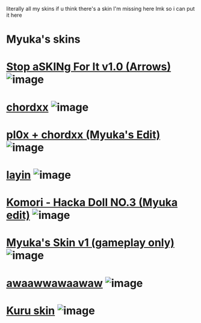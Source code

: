 literally all my skins
if u think there's a skin I'm missing here lmk so i can put it here

# Myuka's skins
# [Stop aSKINg For It v1.0 (Arrows)](https://t.co/8x6PJkTnjR) ![image](https://cdn.discordapp.com/attachments/904464227668987904/1064249391952699412/screenshot3462.jpg)
# [chordxx](https://drive.google.com/file/d/1p74egAfJyr1SOlHjj7dU8LS_LfS6jdiB/view) ![image](https://cdn.discordapp.com/attachments/904464227668987904/1064250525173940286/screenshot3463.jpg)
# [pl0x + chordxx (Myuka's Edit)](https://cdn.discordapp.com/attachments/1047642485591117884/1064250842011676852/pl0xchordxx_Myuka_Edit.osk) ![image](https://cdn.discordapp.com/attachments/904464227668987904/1064251213006258206/screenshot3464.jpg)
# [layin](https://cdn.discordapp.com/attachments/904464227668987904/1064252162370187344/layin.osk) ![image](https://cdn.discordapp.com/attachments/904464227668987904/1064252103251476530/screenshot3465.jpg)
# [Komori - Hacka Doll NO.3 (Myuka edit)](https://drive.google.com/file/d/1oNYYRNupsKdQJ7g2-gzg1UQCbPb_e7UF/view) ![image](https://cdn.discordapp.com/attachments/904464227668987904/1064252804899803207/screenshot3466.jpg)
# [Myuka's Skin v1 (gameplay only)](https://cdn.discordapp.com/attachments/904464227668987904/1064253136723787876/ARROW_VER_XD.osk) ![image](https://cdn.discordapp.com/attachments/904464227668987904/1064253314667135197/screenshot3467.jpg)
# [awaawwawaawaw](https://drive.google.com/file/d/1qIqSCeSKEQtwota4KV7cb_Fuwe_Cjzzx/view) ![image](https://cdn.discordapp.com/attachments/904464227668987904/1064253791735652392/screenshot3468.jpg)
# [Kuru skin](https://www.mediafire.com/file/qvj6ie7ztqi9mra/-_%2523_Kuru_Skin_%2523_-.osk/file) ![image](https://pbs.twimg.com/media/FmiIs3nXkAQLw5e?format=jpg&name=large)
